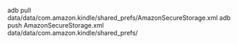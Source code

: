 

adb pull data/data/com.amazon.kindle/shared_prefs/AmazonSecureStorage.xml
adb push AmazonSecureStorage.xml data/data/com.amazon.kindle/shared_prefs/
